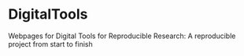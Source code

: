 # DigitalTools
Webpages for Digital Tools for Reproducible Research: A reproducible project from start to finish
